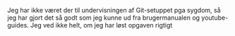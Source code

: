 Jeg har ikke været der til undervisningen af Git-setuppet pga sygdom, så jeg har gjort det så godt som jeg kunne ud fra brugermanualen og youtube-guides. Jeg ved ikke helt, om jeg har løst opgaven rigtigt 
